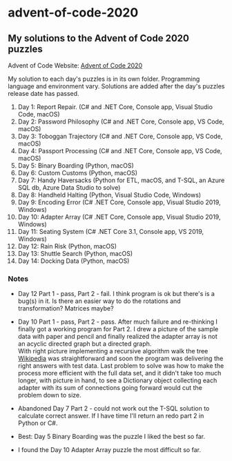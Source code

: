 # advent-of-code-2020

## My solutions to the Advent of Code 2020 puzzles

Advent of Code Website:  [Advent of Code 2020](https://adventofcode.com)

My solution to each day's puzzles is in its own folder.  Programming language and environment vary.  Solutions are added after the day's puzzles release date has passed.

1. Day 1:  Report Repair. (C# and .NET Core, Console app, Visual Studio Code, macOS)
2. Day 2:  Password Philosophy (C# and .NET Core, Console app, VS Code, macOS)
3. Day 3:  Toboggan Trajectory (C# and .NET Core, Console app, VS Code, macOS)
4. Day 4:  Passport Processing (C# and .NET Core, Console app, VS Code, macOS)
5. Day 5:  Binary Boarding (Python, macOS)
6. Day 6:  Custom Customs (Python, macOS)
7. Day 7:  Handy Haversacks (Python for ETL, macOS, and T-SQL, an Azure SQL db, Azure Data Studio to solve)
8. Day 8:  Handheld Halting (Python, Visual Studio Code, Windows)
9. Day 9:  Encoding Error (C# .NET Core, Console app, Visual Studio 2019, Windows)
10. Day 10: Adapter Array (C# .NET Core, Console app, Visual Studio 2019, Windows)
11. Day 11:  Seating System (C# .NET Core 3.1, Console app, VS 2019, Windows)
12. Day 12:  Rain Risk (Python, macOS)
13. Day 13:  Shuttle Search (Python, macOS)
14. Day 14:  Docking Data (Python, macOS)


### Notes

* Day 12 Part 1 - pass, Part 2 - fail.  I think program is ok but there's
is a bug(s) in it.  Is there an easier way to do the rotations and transformation?
Matrices maybe?

* Day 10 Part 1 - pass, Part 2 - pass.  After much failure and re-thinking I finally got a working program
for Part 2.  I drew a picture of the sample data with paper and pencil and finally realized the 
adapter array is not an acyclic directed graph but a directed graph.  
With right picture implementing a recursive algorithm walk the 
tree [Wikipedia](https://en.wikipedia.org/wiki/Directed_graph) was straightforward 
and soon the program was delivering the right answers with test data.  Last problem to solve was how
to make the process more efficient with the full data set, and it didn't take too much longer, with picture in hand, to
see a Dictionary object collecting each adapter with its sum of connections going forward 
would cut the problem down to size.

* Abandoned Day 7 Part 2 - could not work out the T-SQL solution to calculate correct answer.  If I have time I'll return an redo part 2 in Python or C#.

* Best: Day 5 Binary Boarding was the puzzle I liked the best so far.

* I found the Day 10 Adapter Array puzzle the most difficult so far.

